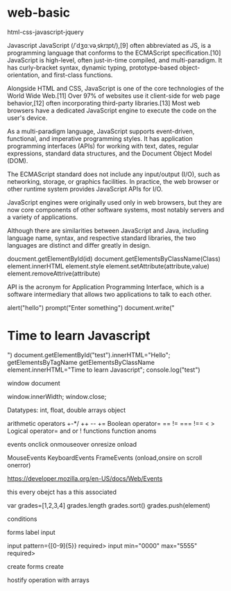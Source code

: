 # web-basic
html-css-javascript-jquery


Javascript
JavaScript (/ˈdʒɑːvəˌskrɪpt/),[9] often abbreviated as JS, is a programming language that conforms to the ECMAScript specification.[10] JavaScript is high-level, often just-in-time compiled, and multi-paradigm. It has curly-bracket syntax, dynamic typing, prototype-based object-orientation, and first-class functions.

Alongside HTML and CSS, JavaScript is one of the core technologies of the World Wide Web.[11] Over 97% of websites use it client-side for web page behavior,[12] often incorporating third-party libraries.[13] Most web browsers have a dedicated JavaScript engine to execute the code on the user's device.

As a multi-paradigm language, JavaScript supports event-driven, functional, and imperative programming styles. It has application programming interfaces (APIs) for working with text, dates, regular expressions, standard data structures, and the Document Object Model (DOM).

The ECMAScript standard does not include any input/output (I/O), such as networking, storage, or graphics facilities. In practice, the web browser or other runtime system provides JavaScript APIs for I/O.

JavaScript engines were originally used only in web browsers, but they are now core components of other software systems, most notably servers and a variety of applications.

Although there are similarities between JavaScript and Java, including language name, syntax, and respective standard libraries, the two languages are distinct and differ greatly in design.

doucment.getElementById(id)
document.getElementsByClassName(Class)
element.innerHTML
element.style
element.setAttribute(attribute,value)
element.removeAttrive(attribute)

API is the acronym for Application Programming Interface, which is a software intermediary that allows two applications to talk to each other.

alert("hello")
prompt("Enter something")
document.write("<h1>Time to learn Javascript</h1>")
document.getElementById("test").innerHTML="Hello";
getElementsByTagName
getElementsByClassName
element.innerHTML="Time to learn Javascript";
console.log("test")

window
document

window.innerWidth;
window.close;

Datatypes: int, float, double
arrays
object

arithmetic operators +-*/ ++ -- +=
Boolean operator= == != === !== < >
Logical operator= and or !
functions
function anoms

events
onclick
onmouseover
onresize
onload
<div onclick ="message('hi')">

MouseEvents
KeyboardEvents
FrameEvents (onload,onsire on scroll onerror)

https://developer.mozilla.org/en-US/docs/Web/Events


this every obejct has a this associated

var grades=[1,2,3,4]
grades.length
grades.sort()
grades.push(element)

conditions

forms
label
input

input pattern={[0-9]{5}} required>
input  min="0000" max="5555" required>


create forms
create 




hostify
operation with arrays



